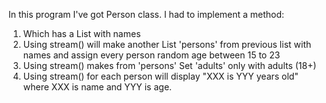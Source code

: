 In this program I've got Person class. I had to implement a method:
1. Which has a List with names
2. Using stream() will make another List<Person> 'persons' from previous list with names and assign every person random age between 15 to 23
3. Using stream() makes from 'persons' Set<Person> 'adults' only with adults (18+)
4. Using stream() for each person will display "XXX is YYY years old" where XXX is name and YYY is age.
